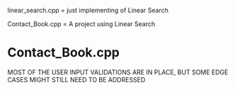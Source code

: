 linear_search.cpp = just implementing of Linear Search 

Contact_Book.cpp  = A project using Linear Search 


Contact_Book.cpp 
==================================
MOST OF THE USER INPUT VALIDATIONS ARE IN PLACE, BUT SOME EDGE CASES MIGHT STILL NEED TO BE ADDRESSED

